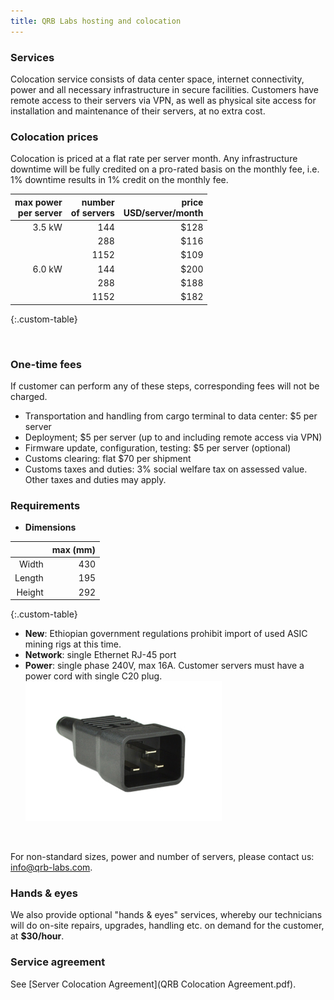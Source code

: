 ```yaml
---
title: QRB Labs hosting and colocation
---
```


### Services

Colocation service consists of data center space, internet
connectivity, power and all necessary infrastructure in secure
facilities.  Customers have remote access to their servers via VPN, as well as physical site access for installation and maintenance of their servers, at no extra cost. 

### Colocation prices

Colocation is priced at a flat rate per server month. Any infrastructure downtime will be fully credited on a pro-rated basis on the monthly fee, i.e. 1% downtime results in 1% credit on the monthly fee.

|  max power <br> per server  |  number <br> of servers  |  price <br> USD/server/month |
| -----------: | -----------------: | ----------: |
|  3.5 kW	     |  144               | $128        |
|              |  288               | $116        | 
|              |  1152               | $109	      | 
|  6.0 kW	       |  144		            | $200	      | 
|              |  288		            | $188        |
|              |  1152               | $182	      | 
{:.custom-table}

<br />

### One-time fees

If customer can perform any of these steps, corresponding fees will
not be charged.

* Transportation and handling from cargo terminal to data center: $5 per server
* Deployment; $5 per server (up to and including remote access via VPN)
* Firmware update, configuration, testing: $5 per server (optional)
* Customs clearing: flat $70 per shipment
* Customs taxes and duties: 3% social welfare tax on assessed value. Other taxes and duties may apply.


### Requirements

* **Dimensions**
  
|  | max (mm)|
| ------: | ------: |
| Width   | 430   |
| Length  | 195   | 
| Height  | 292   |
{:.custom-table}

* **New**: Ethiopian government regulations prohibit import of used ASIC mining rigs at this time.
* **Network**: single Ethernet RJ-45 port
* **Power**: single phase 240V, max 16A. Customer servers must have a power cord with single C20 plug. <img src="images/c20-plug.png" />

<br />

For non-standard sizes, power and number of servers, please contact us: info@qrb-labs.com.

### Hands & eyes
We also provide optional "hands & eyes" services, whereby our technicians will do on-site repairs, upgrades, handling etc.  on demand for the customer, at **$30/hour**.

### Service agreement

See [Server Colocation Agreement](QRB Colocation Agreement.pdf).
